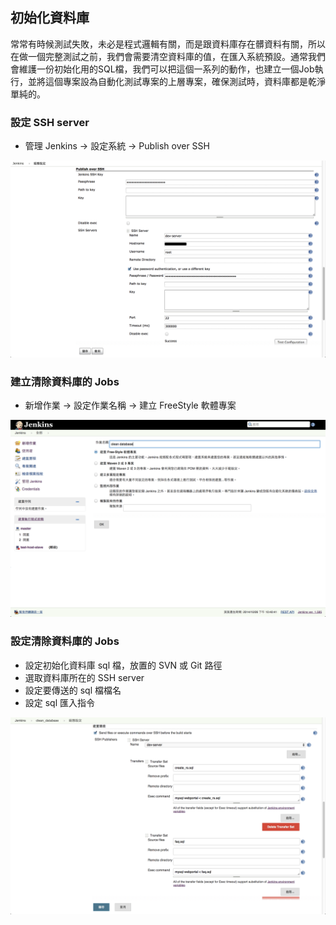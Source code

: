 ## 初始化資料庫
常常有時候測試失敗，未必是程式邏輯有關，而是跟資料庫存在髒資料有關，所以在做一個完整測試之前，我們會需要清空資料庫的值，在匯入系統預設。通常我們會維護一份初始化用的SQL檔，我們可以把這個一系列的動作，也建立一個Job執行，並將這個專案設為自動化測試專案的上層專案，確保測試時，資料庫都是乾淨單純的。

### 設定 SSH server
* 管理 Jenkins -> 設定系統 -> Publish over SSH

![設定SSH server](ssh_server_set.png)

### 建立清除資料庫的 Jobs
* 新增作業 -> 設定作業名稱 -> 建立 FreeStyle 軟體專案

![設定SSH server](clean_db_job.png)

### 設定清除資料庫的 Jobs
* 設定初始化資料庫 sql 檔，放置的 SVN 或 Git 路徑
* 選取資料庫所在的 SSH server
* 設定要傳送的 sql 檔檔名
* 設定 sql 匯入指令

![設定清除資料庫的Jobs](clean_db_set.png)
